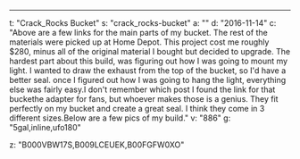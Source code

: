 ---
t: "Crack_Rocks Bucket"
s: "crack_rocks-bucket"
a: ""
d: "2016-11-14"
c: "Above are a few links for the main parts of my bucket. The rest of the materials were picked up at Home Depot. This project cost me roughly $280, minus all of the original material I bought but decided to upgrade. The hardest part about this build, was figuring out how I was going to mount my light. I wanted to draw the exhaust from the top of the bucket, so I'd have a better seal. once I figured out how I was going to hang the light, everything else was fairly easy.I don't remember which post I found the link for that buckethe adapter for fans, but whoever makes those is a genius. They fit perfectly on my bucket and create a great seal. I think they come in 3 different sizes.Below are a few pics of my build."
v: "886"
g: "5gal,inline,ufo180"

z: "B000VBW17S,B009LCEUEK,B00FGFW0XO"
